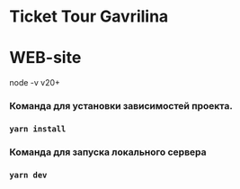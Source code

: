 # Ticket Tour Gavrilina

# WEB-site

node -v
v20+

### Команда для установки зависимостей проекта.

### `yarn install`

### Команда для запуска локального сервера

### `yarn dev`
